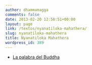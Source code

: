 ```yaml
---
author: dhammamagga
comments: false
date: 2013-02-20 12:50:51+00:00
layout: page
link: /textos/nyanatiloka-mahathera/
slug: nyanatiloka-mahathera
title: Nyanatiloka Mahathera
wordpress_id: 389
---
```



	
  * [La palabra del Buddha](/textos/nyanatiloka-mahathera/la-palabra-del-buddha/)


